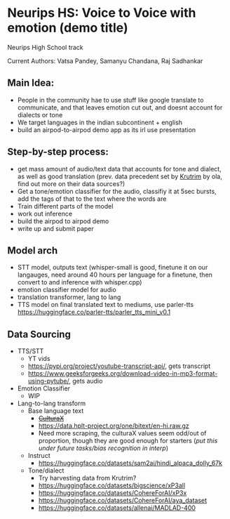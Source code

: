 # Neurips HS: Voice to Voice with emotion (demo title) 
Neurips High School track

Current Authors: Vatsa Pandey, Samanyu Chandana, Raj Sadhankar

## Main Idea:
  - People in the community hae to use stuff like google translate to communicate, and that leaves emotion cut out, and doesnt account for dialects or tone
  - We target languages in the indian subcontinent + english
  - build an airpod-to-airpod demo app as its irl use presentation

## Step-by-step process:

- get mass amount of audio/text data that accounts for tone and dialect, as well as good translation (prev. data precedent set by [Krutrim](https://twitter.com/krutrim) by ola, find out more on their data sources?)
- Get a tone/emotion classifier for the audio, classifiy it at 5sec bursts, add the tags of that to the text where the words are
- Train different parts of the model
- work out inference
- build the airpod to airpod demo
- write up and submit paper

## Model arch

 - STT model, outputs text (whisper-small is good, finetune it on our langauges, need around 40 hours per language for a finetune, then convert to and inference with whisper.cpp)
 - emotion classifier model for audio
 - translation transformer, lang to lang
 - TTS model on final translated text to mediums, use parler-tts https://huggingface.co/parler-tts/parler_tts_mini_v0.1

## Data Sourcing

 - TTS/STT
   - YT vids
   - https://pypi.org/project/youtube-transcript-api/, gets transcript
   - https://www.geeksforgeeks.org/download-video-in-mp3-format-using-pytube/, gets audio
 - Emotion Classifier
   - WIP
 - Lang-to-lang transform
   - Base language text
     - ~~[CulturaX](https://huggingface.co/datasets/uonlp/CulturaX)~~
     - https://data.hplt-project.org/one/bitext/en-hi.raw.gz
     - Need more scraping, the culturaX values seem odd/out of proportion, though they are good enough for starters (*put this under future tasks/bias recognition in interp*)
   - Instruct
     - https://huggingface.co/datasets/sam2ai/hindi_alpaca_dolly_67k
   - Tone/dialect
     - Try harvesting data from Krutrim?
     - https://huggingface.co/datasets/bigscience/xP3all
     - https://huggingface.co/datasets/CohereForAI/xP3x
     - https://huggingface.co/datasets/CohereForAI/aya_dataset
     - https://huggingface.co/datasets/allenai/MADLAD-400      
